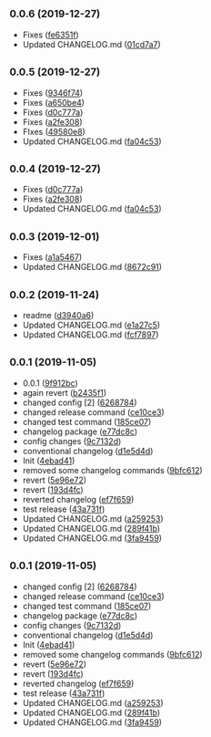 ## <small>0.0.6 (2019-12-27)</small>

* Fixes ([fe6351f](https://github.com/dimaserd/Croco-AppCore-Js/commit/fe6351f))
* Updated CHANGELOG.md ([01cd7a7](https://github.com/dimaserd/Croco-AppCore-Js/commit/01cd7a7))



## <small>0.0.5 (2019-12-27)</small>

* Fixes ([9346f74](https://github.com/dimaserd/Croco-AppCore-Js/commit/9346f74))
* Fixes ([a650be4](https://github.com/dimaserd/Croco-AppCore-Js/commit/a650be4))
* Fixes ([d0c777a](https://github.com/dimaserd/Croco-AppCore-Js/commit/d0c777a))
* Fixes ([a2fe308](https://github.com/dimaserd/Croco-AppCore-Js/commit/a2fe308))
* FIxes ([49580e8](https://github.com/dimaserd/Croco-AppCore-Js/commit/49580e8))
* Updated CHANGELOG.md ([fa04c53](https://github.com/dimaserd/Croco-AppCore-Js/commit/fa04c53))



## <small>0.0.4 (2019-12-27)</small>

* Fixes ([d0c777a](https://github.com/dimaserd/Croco-AppCore-Js/commit/d0c777a))
* Fixes ([a2fe308](https://github.com/dimaserd/Croco-AppCore-Js/commit/a2fe308))
* Updated CHANGELOG.md ([fa04c53](https://github.com/dimaserd/Croco-AppCore-Js/commit/fa04c53))



## <small>0.0.3 (2019-12-01)</small>

* Fixes ([a1a5467](https://github.com/dimaserd/Croco-AppCore-Js/commit/a1a5467))
* Updated CHANGELOG.md ([8672c91](https://github.com/dimaserd/Croco-AppCore-Js/commit/8672c91))



## <small>0.0.2 (2019-11-24)</small>

* readme ([d3940a6](https://github.com/dimaserd/Croco-AppCore-Js/commit/d3940a6))
* Updated CHANGELOG.md ([e1a27c5](https://github.com/dimaserd/Croco-AppCore-Js/commit/e1a27c5))
* Updated CHANGELOG.md ([fcf7897](https://github.com/dimaserd/Croco-AppCore-Js/commit/fcf7897))



## <small>0.0.1 (2019-11-05)</small>

* 0.0.1 ([9f912bc](https://github.com/dimaserd/Croco-AppCore-Js/commit/9f912bc))
* again revert ([b2435f1](https://github.com/dimaserd/Croco-AppCore-Js/commit/b2435f1))
* changed config [2] ([6268784](https://github.com/dimaserd/Croco-AppCore-Js/commit/6268784))
* changed release command ([ce10ce3](https://github.com/dimaserd/Croco-AppCore-Js/commit/ce10ce3))
* changed test command ([185ce07](https://github.com/dimaserd/Croco-AppCore-Js/commit/185ce07))
* changelog package ([e77dc8c](https://github.com/dimaserd/Croco-AppCore-Js/commit/e77dc8c))
* config changes ([9c7132d](https://github.com/dimaserd/Croco-AppCore-Js/commit/9c7132d))
* conventional changelog ([d1e5d4d](https://github.com/dimaserd/Croco-AppCore-Js/commit/d1e5d4d))
* Init ([4ebad41](https://github.com/dimaserd/Croco-AppCore-Js/commit/4ebad41))
* removed some changelog commands ([9bfc612](https://github.com/dimaserd/Croco-AppCore-Js/commit/9bfc612))
* revert ([5e96e72](https://github.com/dimaserd/Croco-AppCore-Js/commit/5e96e72))
* revert ([193d4fc](https://github.com/dimaserd/Croco-AppCore-Js/commit/193d4fc))
* reverted changelog ([ef7f659](https://github.com/dimaserd/Croco-AppCore-Js/commit/ef7f659))
* test release ([43a731f](https://github.com/dimaserd/Croco-AppCore-Js/commit/43a731f))
* Updated CHANGELOG.md ([a259253](https://github.com/dimaserd/Croco-AppCore-Js/commit/a259253))
* Updated CHANGELOG.md ([289f41b](https://github.com/dimaserd/Croco-AppCore-Js/commit/289f41b))
* Updated CHANGELOG.md ([3fa9459](https://github.com/dimaserd/Croco-AppCore-Js/commit/3fa9459))



## <small>0.0.1 (2019-11-05)</small>

* changed config [2] ([6268784](https://github.com/dimaserd/Croco-AppCore-Js/commit/6268784))
* changed release command ([ce10ce3](https://github.com/dimaserd/Croco-AppCore-Js/commit/ce10ce3))
* changed test command ([185ce07](https://github.com/dimaserd/Croco-AppCore-Js/commit/185ce07))
* changelog package ([e77dc8c](https://github.com/dimaserd/Croco-AppCore-Js/commit/e77dc8c))
* config changes ([9c7132d](https://github.com/dimaserd/Croco-AppCore-Js/commit/9c7132d))
* conventional changelog ([d1e5d4d](https://github.com/dimaserd/Croco-AppCore-Js/commit/d1e5d4d))
* Init ([4ebad41](https://github.com/dimaserd/Croco-AppCore-Js/commit/4ebad41))
* removed some changelog commands ([9bfc612](https://github.com/dimaserd/Croco-AppCore-Js/commit/9bfc612))
* revert ([5e96e72](https://github.com/dimaserd/Croco-AppCore-Js/commit/5e96e72))
* revert ([193d4fc](https://github.com/dimaserd/Croco-AppCore-Js/commit/193d4fc))
* reverted changelog ([ef7f659](https://github.com/dimaserd/Croco-AppCore-Js/commit/ef7f659))
* test release ([43a731f](https://github.com/dimaserd/Croco-AppCore-Js/commit/43a731f))
* Updated CHANGELOG.md ([a259253](https://github.com/dimaserd/Croco-AppCore-Js/commit/a259253))
* Updated CHANGELOG.md ([289f41b](https://github.com/dimaserd/Croco-AppCore-Js/commit/289f41b))
* Updated CHANGELOG.md ([3fa9459](https://github.com/dimaserd/Croco-AppCore-Js/commit/3fa9459))



